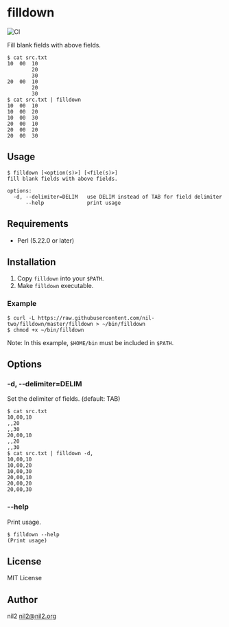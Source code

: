 filldown
========

![CI](https://github.com/nil-two/filldown/workflows/CI/badge.svg)

Fill blank fields with above fields.

```
$ cat src.txt
10	00	10
		20
		30
20	00	10
		20
		30
$ cat src.txt | filldown
10	00	10
10	00	20
10	00	30
20	00	10
20	00	20
20	00	30
```

Usage
-----

```
$ filldown [<option(s)>] [<file(s)>]
fill blank fields with above fields.

options:
  -d, --delimiter=DELIM   use DELIM instead of TAB for field delimiter
      --help              print usage
```

Requirements
------------

- Perl (5.22.0 or later)

Installation
------------

1. Copy `filldown` into your `$PATH`.
2. Make `filldown` executable.

### Example

```
$ curl -L https://raw.githubusercontent.com/nil-two/filldown/master/filldown > ~/bin/filldown
$ chmod +x ~/bin/filldown
```

Note: In this example, `$HOME/bin` must be included in `$PATH`.

Options
-------

### -d, --delimiter=DELIM

Set the delimiter of fields. (default: TAB)

```
$ cat src.txt
10,00,10
,,20
,,30
20,00,10
,,20
,,30
$ cat src.txt | filldown -d,
10,00,10
10,00,20
10,00,30
20,00,10
20,00,20
20,00,30
```

### --help

Print usage.

```
$ filldown --help
(Print usage)
```

License
-------

MIT License

Author
------

nil2 <nil2@nil2.org>
